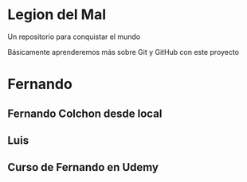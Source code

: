 # Legion del Mal
Un repositorio para conquistar el mundo

Básicamente aprenderemos más sobre Git y GitHub con este proyecto


# Fernando

## Fernando Colchon desde local

## Luis

## Curso de Fernando en Udemy

